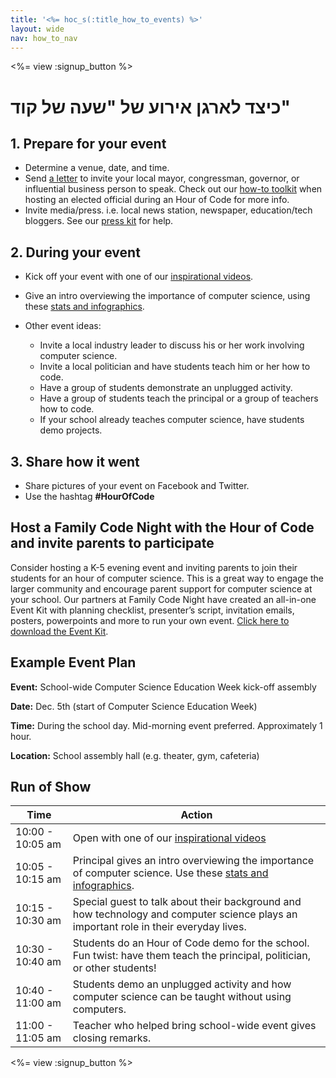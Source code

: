 ```yaml
---
title: '<%= hoc_s(:title_how_to_events) %>'
layout: wide
nav: how_to_nav
---
```

<%= view :signup_button %>

# כיצד לארגן אירוע של "שעה של קוד"

## 1. Prepare for your event

- Determine a venue, date, and time.
- Send [a letter](https://docs.google.com/a/code.org/document/d/1eP41sKW7y0qq_JvkRIgZK8dWYICaGRZ4CCDETXa78wY/edit) to invite your local mayor, congressman, governor, or influential business person to speak. Check out our [how-to toolkit](<%=resolve_url('/files/elected-official.pdf')%>) when hosting an elected official during an Hour of Code for more info.
- Invite media/press. i.e. local news station, newspaper, education/tech bloggers. See our [press kit](<%= resolve_url('/promote/press-kit') %>) for help.

## 2. During your event

- Kick off your event with one of our [inspirational videos](<%= resolve_url('/promote/resources#videos') %>).
- Give an intro overviewing the importance of computer science, using these [stats and infographics](<%= resolve_url('/promote/stats') %>).   
      
    
- Other event ideas: 
    - Invite a local industry leader to discuss his or her work involving computer science.
    - Invite a local politician and have students teach him or her how to code.
    - Have a group of students demonstrate an unplugged activity.
    - Have a group of students teach the principal or a group of teachers how to code.
    - If your school already teaches computer science, have students demo projects.

## 3. Share how it went

- Share pictures of your event on Facebook and Twitter. 
- Use the hashtag **#HourOfCode**

## Host a Family Code Night with the Hour of Code and invite parents to participate

Consider hosting a K-5 evening event and inviting parents to join their students for an hour of computer science. This is a great way to engage the larger community and encourage parent support for computer science at your school. Our partners at Family Code Night have created an all-in-one Event Kit with planning checklist, presenter’s script, invitation emails, posters, powerpoints and more to run your own event. [Click here to download the Event Kit](http://www.familycodenight.org/DownloadCodeDotOrg.html).

## Example Event Plan

**Event:** School-wide Computer Science Education Week kick-off assembly

**Date:** Dec. 5th (start of Computer Science Education Week)

**Time:** During the school day. Mid-morning event preferred. Approximately 1 hour.

**Location:** School assembly hall (e.g. theater, gym, cafeteria)   
  


## Run of Show

| Time             | Action                                                                                                                                           |
| ---------------- | ------------------------------------------------------------------------------------------------------------------------------------------------ |
| 10:00 - 10:05 am | Open with one of our [inspirational videos](<%= resolve_url('/promote/resources#videos') %>)                                                       |
| 10:05 - 10:15 am | Principal gives an intro overviewing the importance of computer science. Use these [stats and infographics](<%= resolve_url('/promote/stats') %>). |
| 10:15 - 10:30 am | Special guest to talk about their background and how technology and computer science plays an important role in their everyday lives.            |
| 10:30 - 10:40 am | Students do an Hour of Code demo for the school. Fun twist: have them teach the principal, politician, or other students!                        |
| 10:40 - 11:00 am | Students demo an unplugged activity and how computer science can be taught without using computers.                                              |
| 11:00 - 11:05 am | Teacher who helped bring school-wide event gives closing remarks.                                                                                |

<%= view :signup_button %>